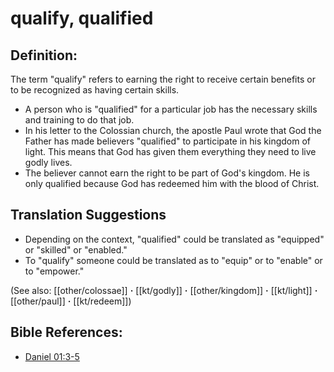 # qualify, qualified #

## Definition: ##

The term "qualify" refers to earning the right to receive certain benefits or to be recognized as having certain skills.

* A person who is "qualified" for a particular job has the necessary skills and training to do that job.
* In his letter to the Colossian church, the apostle Paul wrote that God the Father has made believers "qualified" to participate in his kingdom of light. This means that God has given them everything they need to live godly lives.
* The believer cannot earn the right to be part of God's kingdom. He is only qualified because God has redeemed him with the blood of Christ.

## Translation Suggestions ##

* Depending on the context, "qualified" could be translated as "equipped" or "skilled" or "enabled."
* To "qualify" someone could be translated as to "equip" or to "enable" or to "empower."

(See also: [[other/colossae]] **·** [[kt/godly]] **·** [[other/kingdom]] **·** [[kt/light]] **·** [[other/paul]] **·** [[kt/redeem]])

## Bible References: ##

* [Daniel 01:3-5](en/tn/dan/help/01/03)